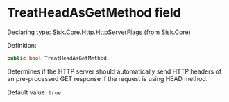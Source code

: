 <!--

Copyrights 2023 Sisk Framework - CypherPotato
Published under MIT license

!!! DO NOT EDIT THIS FILE !!!
This file was generated by a tool in the Sisk package. To edit the information in this documentation,
edit the XML documentation present in the Sisk source code.

-->


# TreatHeadAsGetMethod field

Declaring type: [Sisk.Core.Http.HttpServerFlags](/read?q=/contents/spec/Sisk.Core.Http.HttpServerFlags.md) (from Sisk.Core)


Definition:

```cs
public bool TreatHeadAsGetMethod;
```

Determines if the HTTP server should automatically send HTTP headers of an pre-processed GET response if the request is using HEAD method.


<p>
                    Default value: <code>true</code></p>

